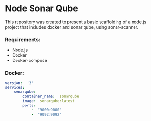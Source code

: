 # Node Sonar Qube

This repository was created to present a basic scaffolding of a node.js project that includes docker and sonar qube, using sonar-scanner.

### Requirements:
- Node.js
- Docker
- Docker-compose

### Docker:

```yml
version:  '3'
services:
    sonarqube:
        container_name:  sonarqube
        image:  sonarqube:latest
        ports:
            -  "9000:9000"
            -  "9092:9092"

```
